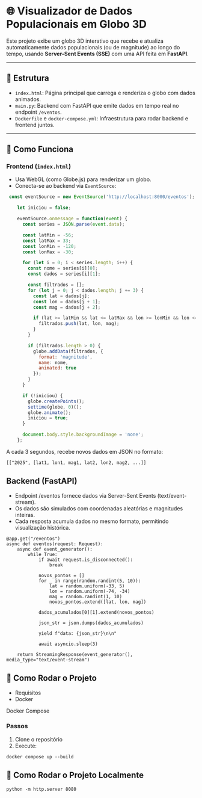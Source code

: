 # 🌐 Visualizador de Dados Populacionais em Globo 3D

Este projeto exibe um globo 3D interativo que recebe e atualiza automaticamente dados populacionais (ou de magnitude) ao longo do tempo, usando **Server-Sent Events (SSE)** com uma API feita em **FastAPI**.

---

## 📁 Estrutura

- `index.html`: Página principal que carrega e renderiza o globo com dados animados.
- `main.py`: Backend com FastAPI que emite dados em tempo real no endpoint `/eventos`.
- `Dockerfile` e `docker-compose.yml`: Infraestrutura para rodar backend e frontend juntos.

---

## 🧭 Como Funciona

### Frontend (`index.html`)

- Usa WebGL (como Globe.js) para renderizar um globo.
- Conecta-se ao backend via `EventSource`:

```javascript
 const eventSource = new EventSource('http://localhost:8000/eventos');

    let iniciou = false;

    eventSource.onmessage = function(event) {
      const series = JSON.parse(event.data);

      const latMin = -56;
      const latMax = 33;
      const lonMin = -120;
      const lonMax = -30;

      for (let i = 0; i < series.length; i++) {
        const nome = series[i][0];
        const dados = series[i][1];

        const filtrados = [];
        for (let j = 0; j < dados.length; j += 3) {
          const lat = dados[j];
          const lon = dados[j + 1];
          const mag = dados[j + 2];

          if (lat >= latMin && lat <= latMax && lon >= lonMin && lon <= lonMax) {
            filtrados.push(lat, lon, mag);
          }
        }

        if (filtrados.length > 0) {
          globe.addData(filtrados, {
            format: 'magnitude',
            name: nome,
            animated: true
          });
        }
      }

      if (!iniciou) {
        globe.createPoints();    
        settime(globe, 0)();     
        globe.animate();       
        iniciou = true;
      }

      document.body.style.backgroundImage = 'none';
    };
```
A cada 3 segundos, recebe novos dados em JSON no formato:
```
[["2025", [lat1, lon1, mag1, lat2, lon2, mag2, ...]]
```




##  Backend (FastAPI)
- Endpoint /eventos fornece dados via Server-Sent Events (text/event-stream).
- Os dados são simulados com coordenadas aleatórias e magnitudes inteiras.
- Cada resposta acumula dados no mesmo formato, permitindo visualização histórica.

```
@app.get("/eventos")
async def eventos(request: Request):
    async def event_generator():
        while True:
            if await request.is_disconnected():
                break

            novos_pontos = []
            for _ in range(random.randint(5, 10)):
                lat = random.uniform(-33, 5)    
                lon = random.uniform(-74, -34) 
                mag = random.randint(1, 10)    
                novos_pontos.extend([lat, lon, mag])

            dados_acumulados[0][1].extend(novos_pontos)

            json_str = json.dumps(dados_acumulados)

            yield f"data: {json_str}\n\n"

            await asyncio.sleep(3)

    return StreamingResponse(event_generator(), media_type="text/event-stream")
```

## 🚀 Como Rodar o Projeto
- Requisitos
- Docker

Docker Compose

### Passos
1. Clone o repositório
2. Execute:
```
docker compose up --build
```

## 🚀 Como Rodar o Projeto Localmente
```
python -m http.server 8080
```
